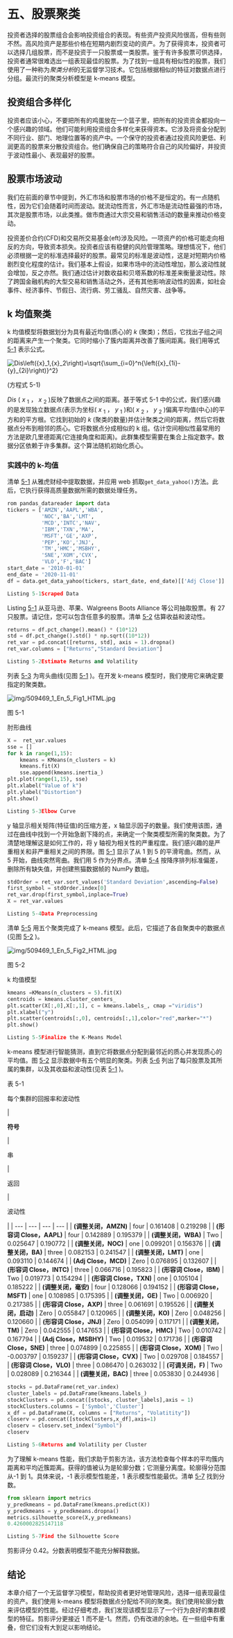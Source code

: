 # 五、股票聚类

投资者选择的股票组合会影响投资组合的表现。有些资产投资风险很高，但有些则不然。高风险资产是那些价格在短期内剧烈变动的资产。为了获得资本，投资者可以选择几组股票，而不是投资于一只股票或一类股票。鉴于有许多股票可供选择，投资者通常很难选出一组表现最佳的股票。为了找到一组具有相似性的股票，我们使用了一种称为*聚类分析*的无监督学习技术。它包括根据相似的特征对数据点进行分组。最流行的聚类分析模型是 k-means 模型。

## 投资组合多样化

投资者应该小心，不要把所有的鸡蛋放在一个篮子里，把所有的投资资金都投向一个感兴趣的领域。他们可能利用投资组合多样化来获得资本。它涉及将资金分配到不同行业、部门、地理位置等的资产中。一个保守的投资者通过投资风险更低、利润更高的股票来分散投资组合。他们确保自己的策略符合自己的风险偏好，并投资于波动性最小、表现最好的股票。

## 股票市场波动

我们在前面的章节中提到，外汇市场和股票市场的价格不是恒定的。有一点随机性，因为它们会随着时间而波动。就流动性而言，外汇市场是流动性最强的市场，其次是股票市场，以此类推。做市商通过大宗交易和销售活动的数量来推动价格变动。

投资差价合约(CFD)和交易所交易基金(eft)涉及风险。一项资产的价格可能走向相反的方向，导致资本损失。投资者应该有稳健的风险管理策略。理想情况下，他们必须根据一定的标准选择最好的股票。最常见的标准是波动性，这是对短期内价格剧烈变化程度的估计。我们基本上假设，如果市场中的流动性增加，那么波动性就会增加，反之亦然。我们通过估计对数收益和贝塔系数的标准差来衡量波动性。除了跨国金融机构的大型交易和销售活动之外，还有其他影响波动性的因素，如社会事件、经济事件、节假日、流行病、劳工骚乱、自然灾害、战争等。

## k 均值聚类

k 均值模型将数据划分为具有最近均值(质心)的 *k* (聚类)；然后，它找出子组之间的距离来产生一个聚类。它同时缩小了簇内距离并改善了簇间距离。我们用等式 [5-1](#Equ1) 表示公式。

![$$ Dis\left({x}_1,{x}_2\right)=\sqrt{\sum_{i=0}^n{\left({x}_{1i}-{y}_{2i}\right)}^2} $$](img/509469_1_En_5_Chapter_TeX_Equ1.png)

(方程式 5-1)

*Dis* ( *x* <sub>1</sub> ， *x* <sub>2</sub> )反映了数据点之间的距离。基于等式 5-1 中的公式，我们感兴趣的是发现独立数据点(表示为坐标( *x* <sub>1</sub> ， *y* <sub>1</sub> )和( *x* <sub>2</sub> ， *y* <sub>2</sub> )偏离平均值(中心)的平方和的平方根。它找到初始的 *k* (聚类的数量)并估计聚类之间的距离，然后它将数据点分布到相邻的质心。它将数据点分成相似的 k 组。估计空间相似性最常用的方法是欧几里德距离(它连接角度和距离)。此群集模型需要在集合上指定数字。数据分区依赖于许多集群。这个算法随机初始化质心。

### 实践中的 k-均值

清单 [5-1](#PC1) 从雅虎财经中提取数据，并应用 web 抓取`get_data_yahoo()`方法。此后，它执行获得高质量数据所需的数据处理任务。

```py
rom pandas_datareader import data
tickers = ['AMZN','AAPL','WBA',
           'NOC','BA','LMT',
           'MCD','INTC','NAV',
           'IBM','TXN','MA',
           'MSFT','GE','AXP',
           'PEP','KO','JNJ',
           'TM','HMC','MSBHY',
           'SNE','XOM','CVX',
           'VLO','F','BAC']
start_date = '2010-01-01'
end_date = '2020-11-01'
df = data.get_data_yahoo(tickers, start_date, end_date)[['Adj Close']]

Listing 5-1Scraped Data

```

Listing [5-1](#PC1) 从亚马逊、苹果、Walgreens Boots Alliance 等公司抽取股票。有 27 只股票。请记住，您可以包含任意多的股票。清单 [5-2](#PC2) 估算收益和波动性。

```py
returns = df.pct_change().mean() * (10*12)
std = df.pct_change().std() * np.sqrt((10*12))
ret_var = pd.concat([returns, std], axis = 1).dropna()
ret_var.columns = ["Returns","Standard Deviation"]

Listing 5-2Estimate Returns and Volatility

```

列表 [5-3](#PC3) 为弯头曲线(见图 [5-1](#Fig1) )。在开发 k-means 模型时，我们使用它来确定要指定的聚类数。

![img/509469_1_En_5_Fig1_HTML.jpg](img/509469_1_En_5_Fig1_HTML.jpg)

图 5-1

肘形曲线

```py
X =  ret_var.values
sse = []
for k in range(1,15):
    kmeans = KMeans(n_clusters = k)
    kmeans.fit(X)
    sse.append(kmeans.inertia_)
plt.plot(range(1,15), sse)
plt.xlabel("Value of k")
plt.ylabel("Distortion")
plt.show()

Listing 5-3Elbow Curve

```

y 轴显示相关矩阵(特征值)的压缩方差，x 轴显示因子的数量。我们使用该图，通过在曲线中找到一个开始急剧下降的点，来确定一个聚类模型所需的聚类数。为了清楚地理解这是如何工作的，将 y 轴视为相关性的严重程度。我们感兴趣的是严重相关和非严重相关之间的界限。图 [5-1](#Fig1) 显示了从 1 到 5 的平滑弯曲。然而，从 5 开始，曲线突然弯曲。我们用 5 作为分界点。清单 [5-4](#PC4) 按降序排列标准偏差，删除所有缺失值，并创建熊猫数据帧的 NumPy 数组。

```py
stdOrder = ret_var.sort_values('Standard Deviation',ascending=False)
first_symbol = stdOrder.index[0]
ret_var.drop(first_symbol,inplace=True)
X = ret_var.values

Listing 5-4Data Preprocessing

```

清单 [5-5](#PC5) 用五个聚类完成了 k-means 模型。此后，它描述了各自聚类中的数据点(见图 [5-2](#Fig2) )。

![img/509469_1_En_5_Fig2_HTML.jpg](img/509469_1_En_5_Fig2_HTML.jpg)

图 5-2

k 均值模型

```py
kmeans =KMeans(n_clusters = 5).fit(X)
centroids = kmeans.cluster_centers_
plt.scatter(X[:,0],X[:,1], c = kmeans.labels_, cmap ="viridis")
plt.xlabel("y")
plt.scatter(centroids[:,0], centroids[:,1],color="red",marker="*")
plt.show()

Listing 5-5Finalize the K-Means Model

```

k-means 模型进行智能猜测，直到它将数据点分配到最邻近的质心并发现质心的平均值。图 [5-2](#Fig2) 显示数据中有五个明显的聚类。列表 [5-6](#PC6) 列出了每只股票及其所属的集群，以及其收益和波动性(见表 [5-1](#Tab1) )。

表 5-1

每个集群的回报率和波动性

<colgroup><col class="tcol1 align-left"> <col class="tcol2 align-left"> <col class="tcol3 align-left"> <col class="tcol4 align-left"></colgroup> 
| 

**符号**

 | 

串

 | 

返回

 | 

波动性

 |
| --- | --- | --- | --- |
| **(调整关闭，AMZN)** | four | 0.161408 | 0.219298 |
| **(形容词 Close，AAPL)** | four | 0.142889 | 0.195379 |
| **(调整关闭，WBA)** | Two | 0.025647 | 0.190772 |
| **(调整关闭，NOC)** | one | 0.099201 | 0.156376 |
| **(调整关闭，BA)** | three | 0.082153 | 0.241547 |
| **(调整关闭，LMT)** | one | 0.093110 | 0.144674 |
| **(Adj Close，MCD)** | Zero | 0.076895 | 0.132607 |
| **(形容词 Close，INTC)** | three | 0.066716 | 0.195823 |
| **(形容词 Close，IBM)** | Two | 0.019773 | 0.154294 |
| **(形容词 Close，TXN)** | one | 0.105104 | 0.185222 |
| **(调整关闭，毫安)** | four | 0.128066 | 0.194152 |
| **(形容词 Close，MSFT)** | one | 0.108985 | 0.175395 |
| **(调整关闭，GE)** | Two | 0.006920 | 0.217385 |
| **(形容词 Close，AXP)** | three | 0.061691 | 0.195526 |
| **(调整关闭，启动)** | Zero | 0.055847 | 0.120965 |
| **(调整关闭，KO)** | Zero | 0.048256 | 0.120660 |
| **(形容词 Close，JNJ)** | Zero | 0.054099 | 0.117171 |
| **(调整关闭，TM)** | Zero | 0.042555 | 0.147653 |
| **(形容词 Close，HMC)** | Two | 0.010742 | 0.167794 |
| **(Adj Close，MSBHY)** | Two | 0.019532 | 0.171736 |
| **(形容词 Close，SNE)** | three | 0.074899 | 0.225855 |
| **(形容词 Close，XOM)** | Two | -0.003797 | 0.159237 |
| **(形容词 Close，CVX)** | Two | 0.029708 | 0.184557 |
| **(形容词 Close，VLO)** | three | 0.086470 | 0.263032 |
| **(可调关闭，F)** | Two | 0.028089 | 0.216344 |
| **(调整关闭，BAC)** | three | 0.053830 | 0.244936 |

```py
stocks = pd.DataFrame(ret_var.index)
cluster_labels = pd.DataFrame(kmeans.labels_)
stockClusters = pd.concat([stocks, cluster_labels],axis = 1)
stockClusters.columns = ['Symbol','Cluster']
x_df = pd.DataFrame(X, columns = ["Returns", "Volatitity"])
closerv = pd.concat([stockClusters,x_df],axis=1)
closerv = closerv.set_index("Symbol")
closerv

Listing 5-6Returns and Volatility per Cluster

```

为了理解 k-means 性能，我们求助于剪影方法，该方法检查每个样本的平均簇内距离和平均近簇距离。获得的值被认为是轮廓分数；它测量分离度。轮廓得分范围从-1 到 1。具体来说，-1 表示模型性能差，1 表示模型性能最优。清单 [5-7](#PC7) 找到分数。

```py
from sklearn import metrics
y_predkmeans = pd.DataFrame(kmeans.predict(X))
y_predkmeans = y_predkmeans.dropna()
metrics.silhouette_score(X,y_predkmeans)
0.4260002825147118

Listing 5-7Find the Silhouette Score

```

剪影评分 0.42。分数表明模型不能充分解释数据。

## 结论

本章介绍了一个无监督学习模型，帮助投资者更好地管理风险，选择一组表现最佳的资产。我们使用 k-means 模型将数据点分配给不同的聚类。我们使用轮廓分数来评估模型的性能。经过仔细考虑，我们发现该模型显示了一个行为良好的集群模型的特征。剪影评分更接近 1 而不是-1。然而，仍有改进的余地。在一些组中有重叠，但它们没有大到足以影响结论。